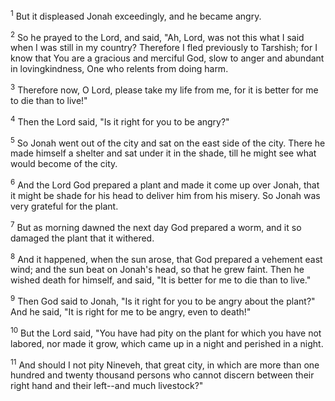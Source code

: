 <sup>1</sup> 
But it displeased Jonah exceedingly, and he became angry. 

<sup>2</sup> 
So he prayed to the Lord, and said, "Ah, Lord, was not this what I said when I was still in my country? Therefore I fled previously to Tarshish; for I know that You are a gracious and merciful God, slow to anger and abundant in lovingkindness, One who relents from doing harm. 

<sup>3</sup> 
Therefore now, O Lord, please take my life from me, for it is better for me to die than to live!" 

<sup>4</sup> 
Then the Lord said, "Is it right for you to be angry?" 

<sup>5</sup> 
So Jonah went out of the city and sat on the east side of the city. There he made himself a shelter and sat under it in the shade, till he might see what would become of the city. 

<sup>6</sup> 
And the Lord God prepared a plant and made it come up over Jonah, that it might be shade for his head to deliver him from his misery. So Jonah was very grateful for the plant. 

<sup>7</sup> 
But as morning dawned the next day God prepared a worm, and it so damaged the plant that it withered. 

<sup>8</sup> 
And it happened, when the sun arose, that God prepared a vehement east wind; and the sun beat on Jonah's head, so that he grew faint. Then he wished death for himself, and said, "It is better for me to die than to live." 

<sup>9</sup> 
Then God said to Jonah, "Is it right for you to be angry about the plant?" And he said, "It is right for me to be angry, even to death!" 

<sup>10</sup> 
But the Lord said, "You have had pity on the plant for which you have not labored, nor made it grow, which came up in a night and perished in a night. 

<sup>11</sup> 
And should I not pity Nineveh, that great city, in which are more than one hundred and twenty thousand persons who cannot discern between their right hand and their left--and much livestock?"
